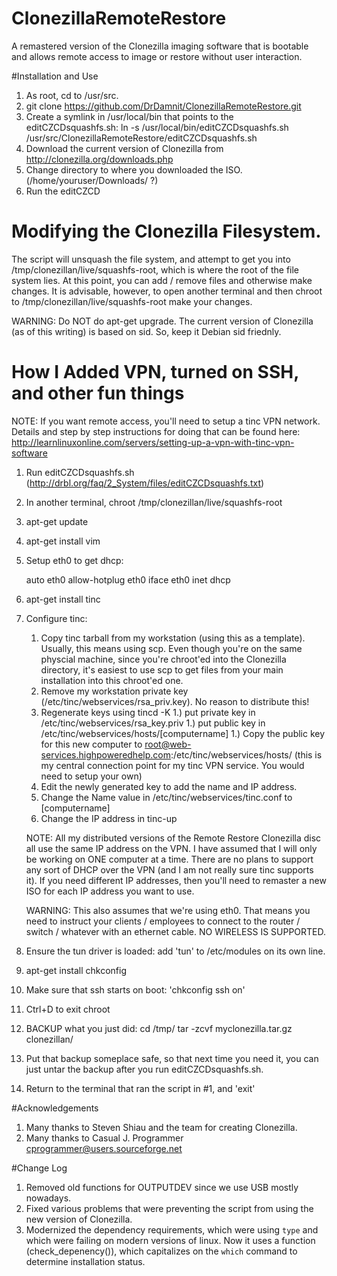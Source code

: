 # ClonezillaRemoteRestore
A remastered version of the Clonezilla imaging software that is bootable and allows remote access to image or restore without user interaction.

#Installation and Use

1. As root, cd to /usr/src.
1. git clone https://github.com/DrDamnit/ClonezillaRemoteRestore.git
1. Create a symlink in /usr/local/bin that points to the editCZCDsquashfs.sh: ln -s /usr/local/bin/editCZCDsquashfs.sh /usr/src/ClonezillaRemoteRestore/editCZCDsquashfs.sh
1. Download the current version of Clonezilla from http://clonezilla.org/downloads.php
1. Change directory to where you downloaded the ISO. (/home/youruser/Downloads/ ?)
1. Run the editCZCD

# Modifying the Clonezilla Filesystem.

The script will unsquash the file system, and attempt to get you into /tmp/clonezillan/live/squashfs-root, which is where the root of the file system lies. At this point, you can add / remove files and otherwise make changes. It is advisable, however, to open another terminal and then chroot to /tmp/clonezillan/live/squashfs-root make your changes.

WARNING: Do NOT do apt-get upgrade. The current version of Clonezilla (as of this writing) is based on sid. So, keep it Debian sid friednly. 

# How I Added VPN, turned on SSH, and other fun things

NOTE: If you want remote access, you'll need to setup a tinc VPN network. Details and step by step instructions for doing that can be found here: http://learnlinuxonline.com/servers/setting-up-a-vpn-with-tinc-vpn-software

1. Run editCZCDsquashfs.sh (http://drbl.org/faq/2_System/files/editCZCDsquashfs.txt)
2. In another terminal, chroot /tmp/clonezillan/live/squashfs-root
3. apt-get update
4. apt-get install vim
5. Setup eth0 to get dhcp:

	auto eth0
	allow-hotplug eth0
	iface eth0 inet dhcp

6. apt-get install tinc
7. Configure tinc:

	1. Copy tinc tarball from my workstation (using this as a template). Usually, this means using scp. Even though you're on the same physcial machine, since you're chroot'ed into the Clonezilla directory, it's easiest to use scp to get files from your main installation into this chroot'ed one.
	2. Remove my workstation private key (/etc/tinc/webservices/rsa_priv.key). No reason to distribute this!
	3. Regenerate keys using tincd -K
	1.) put private key in /etc/tinc/webservices/rsa_key.priv
	1.) put public key in /etc/tinc/webservices/hosts/[computername]
	1.) Copy the public key for this new computer to root@web-services.highpoweredhelp.com:/etc/tinc/webservices/hosts/ (this is my central connection point for my tinc VPN service. You would need to setup your own)
	4. Edit the newly generated key to add the name and IP address. 
	5. Change the Name value in /etc/tinc/webservices/tinc.conf to [computername]
	6. Change the IP address in tinc-up

	NOTE: All my distributed versions of the Remote Restore Clonezilla disc all use the same IP address on the VPN. I have assumed that I will only be working on ONE computer at a time. There are no plans to support any sort of DHCP over the VPN (and I am not really sure tinc supports it). If you need different IP addresses, then you'll need to remaster a new ISO for each IP address you want to use.

	WARNING: This also assumes that we're using eth0. That means you need to instruct your clients / employees to connect to the router / switch / whatever with an ethernet cable. NO WIRELESS IS SUPPORTED.

8. Ensure the tun driver is loaded: add 'tun' to /etc/modules on its own line.
9. apt-get install chkconfig
10. Make sure that ssh starts on boot: 'chkconfig ssh on'
11. Ctrl+D to exit chroot
12. BACKUP what you just did:
	cd /tmp/
	tar -zcvf myclonezilla.tar.gz clonezillan/
13. Put that backup someplace safe, so that next time you need it, you can just untar the backup after you run editCZCDsquashfs.sh.
14. Return to the terminal that ran the script in #1, and 'exit'

#Acknowledgements
1. Many thanks to Steven Shiau <steven _at_ nchc org tw> and the team for creating Clonezilla.
2. Many thanks to Casual J. Programmer <cprogrammer@users.sourceforge.net>

#Change Log

1. Removed old functions for OUTPUTDEV since we use USB mostly nowadays.
2. Fixed various problems that were preventing the script from using the new version of Clonezilla.
3. Modernized the dependency requirements, which were using `type` and which were failing on modern versions of linux. Now it uses a function (check_depenency()), which capitalizes on the `which` command to determine installation status.